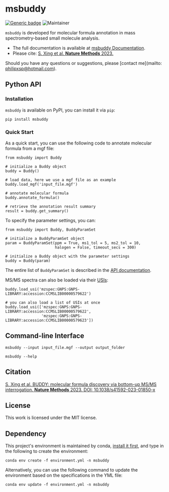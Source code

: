 # msbuddy
[![Generic badge](https://img.shields.io/badge/msbuddy-ver_0.1.1-<COLOR>.svg)](https://github.com/Philipbear/msbuddy)
![Maintainer](https://img.shields.io/badge/maintainer-Shipei_Xing-blue)


`msbuddy` is developed for molecular formula annotation in mass spectrometry-based small molecule analysis.

* The full documentation is available at [msbuddy Documentation](https://msbuddy.readthedocs.io/en/latest/).
* Please cite: [S. Xing et al. **Nature Methods** 2023.](https://doi.org/10.1038/s41592-023-01850-x)

Should you have any questions or suggestions, please [contact me](mailto: philipxsp@hotmail.com).

## Python API

### Installation
`msbuddy` is available on PyPI, you can install it via `pip`:

```
pip install msbuddy
```

### Quick Start

As a quick start, you can use the following code to annotate molecular formula from a mgf file:
```
from msbuddy import Buddy

# initialize a Buddy object
buddy = Buddy()

# load data, here we use a mgf file as an example
buddy.load_mgf('input_file.mgf')

# annotate molecular formula
buddy.annotate_formula()

# retrieve the annotation result summary
result = buddy.get_summary()
```

To specify the parameter settings, you can:
```
from msbuddy import Buddy, BuddyParamSet

# initialize a BuddyParamSet object
param = BuddyParamSet(ppm = True, ms1_tol = 5, ms2_tol = 10,
                      halogen = False, timeout_secs = 300)
                      
# initialize a Buddy object with the parameter settings
buddy = Buddy(param)
```
The entire list of `BuddyParamSet` is described in the [API documentation](https://msbuddy.readthedocs.io/en/latest/api.html#msbuddy.BuddyParamSet).


MS/MS spectra can also be loaded via their [USIs](https://www.biorxiv.org/content/10.1101/2020.05.09.086066v2):
```
buddy.load_usi('mzspec:GNPS:GNPS-LIBRARY:accession:CCMSLIB00000579622')

# you can also load a list of USIs at once
buddy.load_usi(['mzspec:GNPS:GNPS-LIBRARY:accession:CCMSLIB00000579622',
                'mzspec:GNPS:GNPS-LIBRARY:accession:CCMSLIB00000579623'])
```


## Command-line Interface

```
msbuddy --input input_file.mgf --output output_folder
```

```
msbuddy --help
```


## Citation
[S. Xing et al. BUDDY: molecular formula discovery via bottom-up MS/MS interrogation. **Nature Methods** 2023. DOI: 10.1038/s41592-023-01850-x](https://doi.org/10.1038/s41592-023-01850-x)

## License
This work is licensed under the MIT license.

## Dependency
This project's environment is maintained by conda, [install it first](https://docs.conda.io/en/main/miniconda.html),
and type in the following to create the environment:

`conda env create -f environment.yml -n msbuddy`

Alternatively, you can use the following command to update the environment based on the specifications in the YML file:

`conda env update -f environment.yml -n msbuddy`